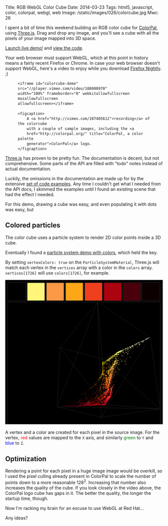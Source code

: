 Title: RGB WebGL Color Cube
Date: 2014-03-23
Tags: html5, javascript, color, colorpal, webgl, web
Image: /static/images/026/colorcube.jpg
Mwc: 26

I spent a bit of time this weekend building an RGB color cube for
[ColorPal][4], using [Three.js][1].  Drag and drop any image, and you'll see a
cube with all the pixels of your image mapped into 3D space.

<a class="btn btn-default btn-lg"
href="/static/projects/colorpal_colorcube">Launch live demo!</a> and [view the
code][5].

Your web browser must support WebGL, which at this point in history means a
fairly recent Firefox or Chrome.  In case your web browser doesn't support
WebGL, here's a video to enjoy while you download [Firefox Nightly][ffn]. ;)

<figure>

    <iframe id="colorcube-demo" src="//player.vimeo.com/video/108080970"
    width="100%" frameborder="0" webkitallowfullscreen mozallowfullscreen
    allowfullscreen></iframe>

    <figcaption>
        A <a href="http://vimeo.com/107405612">recording</a> of the colorcube
        with a couple of sample images, including the <a
        href="http://colorpal.org/" title="ColorPal, a color palette
        generator">ColorPal</a> logo.
    </figcaption>
</figure>

[Three.js][1] has proven to be pretty fun.  The documentation is decent, but
not comprehensive.  Some parts of the API are filled with "todo" notes instead
of actual documentation.

Luckily, the omissions in the documentation are made up for by the extensive
[set of code examples][2].  Any time I couldn't get what I needed from the API
docs, I skimmed the examples until I found an existing scene that had the
effect I needed.

For this demo, drawing a cube was easy, and even populating it with dots was easy, but 

Colored particles
-----------------

The color cube uses a particle system to render 2D color points inside a 3D
cube.

Eventually I found a [particle system demo with colors][3], which held the key.

By setting `vertexColors: true` on the `ParticleSystemMaterial`, Three.js will
match each vertex in the `vertices` array with a color in the `colors` array.
`vertices[1726]` will use `colors[1726]`, for example.

![Screenshot of ColorCube](/static/images/025/screenshot.png "Screenshot of ColorCube")

A vertex and a color are created for each pixel in the source image.  For the
vertex, <span style="color: red;">red</span> values are mapped to the `X` axis,
and similarly <span style="color: green">green</span> to `Y` and <span
style="color: blue">blue</span> to `Z`.

Optimization
------------

Rendering a point for each pixel in a huge image image would be overkill, so
I used the pixel culling already present in ColorPal to scale the number of
points down to a more reasonable 128<sup>2</sup>.  Increasing that number also
increases the quality of the cube.  If you look closely in the video above, the
ColorPal logo cube has gaps in it.  The better the quality, the longer the
startup time, though.

Now I'm racking my brain for an excuse to use WebGL at Red Hat...

Any ideas?

<script>
    function set_vimeo_iframe_height() {
        var ifr = document.getElementById('colorcube-demo');
        ifr.height = ifr.offsetWidth / (1280/720);
    }
    document.addEventListener('DOMContentLoaded', set_vimeo_iframe_height);
    window.addEventListener('resize', set_vimeo_iframe_height);
</script>

[1]: http://threejs.org
[2]: http://threejs.org/examples/
[3]: http://threejs.org/examples/#webgl_particles_billboards_colors
[4]: http://colorpal.org
[5]: https://github.com/mwcz/mwcz/blob/master/content/static/projects/colorpal_colorcube/js/cp-colorcube.js
[ffn]: https://nightly.mozilla.org/
